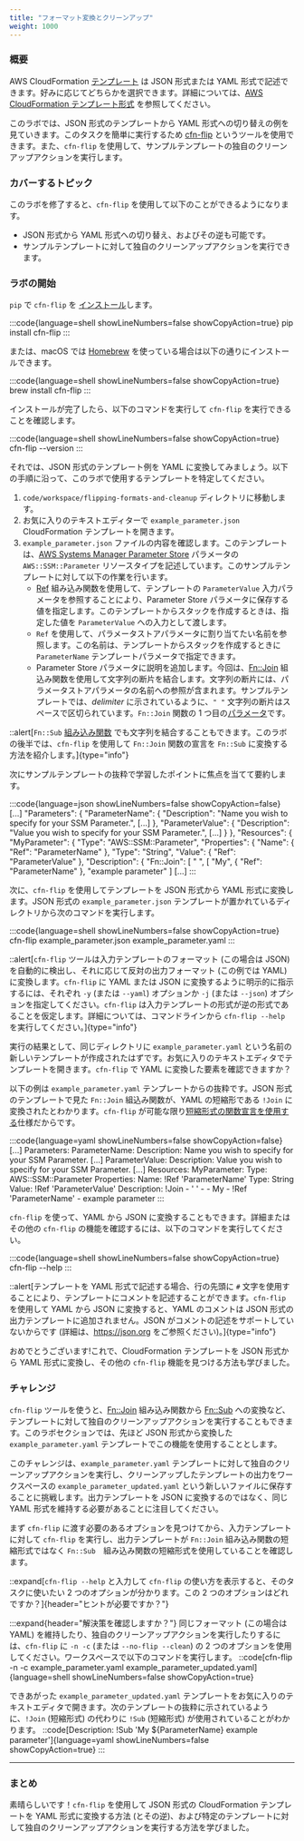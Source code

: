 ```yaml
---
title: "フォーマット変換とクリーンアップ"
weight: 1000
---
```


### 概要
AWS CloudFormation [テンプレート](https://docs.aws.amazon.com/ja_jp/AWSCloudFormation/latest/UserGuide/template-formats.html) は JSON 形式または YAML 形式で記述できます。好みに応じてどちらかを選択できます。詳細については、[AWS CloudFormation テンプレート形式](https://docs.aws.amazon.com/ja_jp/AWSCloudFormation/latest/UserGuide/template-formats.html) を参照してください。

このラボでは、JSON 形式のテンプレートから YAML 形式への切り替えの例を見ていきます。このタスクを簡単に実行するため [cfn-flip](https://github.com/awslabs/aws-cfn-template-flip) というツールを使用できます。また、`cfn-flip` を使用して、サンプルテンプレートの独自のクリーンアップアクションを実行します。

### カバーするトピック
このラボを修了すると、`cfn-flip` を使用して以下のことができるようになります。

* JSON 形式から YAML 形式への切り替え、およびその逆も可能です。
* サンプルテンプレートに対して独自のクリーンアップアクションを実行できます。

### ラボの開始
`pip` で `cfn-flip` を [インストール](https://github.com/awslabs/aws-cfn-template-flip#installation)します。

:::code{language=shell showLineNumbers=false showCopyAction=true}
pip install cfn-flip
:::

または、macOS では [Homebrew](https://brew.sh/) を使っている場合は以下の通りにインストールできます。

:::code{language=shell showLineNumbers=false showCopyAction=true}
brew install cfn-flip
:::

インストールが完了したら、以下のコマンドを実行して `cfn-flip` を実行できることを確認します。

:::code{language=shell showLineNumbers=false showCopyAction=true}
cfn-flip --version
:::

それでは、JSON 形式のテンプレート例を YAML に変換してみましょう。以下の手順に沿って、このラボで使用するテンプレートを特定してください。
1. `code/workspace/flipping-formats-and-cleanup` ディレクトリに移動します。
1. お気に入りのテキストエディターで `example_parameter.json` CloudFormation テンプレートを開きます。
1. `example_parameter.json` ファイルの内容を確認します。このテンプレートは、[AWS Systems Manager Parameter Store](https://docs.aws.amazon.com/ja_jp/systems-manager/latest/userguide/systems-manager-parameter-store.html) パラメータの `AWS::SSM::Parameter` リソースタイプを記述しています。このサンプルテンプレートに対して以下の作業を行います。
   - [Ref](https://docs.aws.amazon.com/ja_jp/AWSCloudFormation/latest/UserGuide/intrinsic-function-reference-ref.html) 組み込み関数を使用して、テンプレートの `ParameterValue` 入力パラメータを参照することにより、Parameter Store パラメータに保存する値を指定します。このテンプレートからスタックを作成するときは、指定した値を `ParameterValue` への入力として渡します。
   - `Ref` を使用して、パラメータストアパラメータに割り当てたい名前を参照します。この名前は、テンプレートからスタックを作成するときに `ParameterName` テンプレートパラメータで指定できます。
   - Parameter Store パラメータに説明を追加します。今回は、[Fn::Join](https://docs.aws.amazon.com/ja_jp/AWSCloudFormation/latest/UserGuide/intrinsic-function-reference-join.html) 組込み関数を使用して文字列の断片を結合します。文字列の断片には、パラメータストアパラメータの名前への参照が含まれます。サンプルテンプレートでは、_delimiter_ に示されているように、`" "` 文字列の断片はスペースで区切られています。`Fn::Join` 関数の 1 つ目の[パラメータ](https://docs.aws.amazon.com/ja_jp/AWSCloudFormation/latest/UserGuide/intrinsic-function-reference-join.html#intrinsic-function-reference-join-parameters)です。

::alert[`Fn::Sub` [組み込み関数](https://docs.aws.amazon.com/ja_jp/AWSCloudFormation/latest/UserGuide/intrinsic-function-reference-sub.html) でも文字列を結合することもできます。このラボの後半では、`cfn-flip` を使用して `Fn::Join` 関数の宣言を `Fn::Sub` に変換する方法を紹介します。]{type="info"}

次にサンプルテンプレートの抜粋で学習したポイントに焦点を当てて要約します。

:::code{language=json showLineNumbers=false showCopyAction=false}
[...]
    "Parameters": {
        "ParameterName": {
            "Description": "Name you wish to specify for your SSM Parameter.",
[...]
        },
        "ParameterValue": {
            "Description": "Value you wish to specify for your SSM Parameter.",
[...]
        }
    },
    "Resources": {
        "MyParameter": {
            "Type": "AWS::SSM::Parameter",
            "Properties": {
                "Name": {
                    "Ref": "ParameterName"
                },
                "Type": "String",
                "Value": {
                    "Ref": "ParameterValue"
                },
                "Description": {
                    "Fn::Join": [
                        " ",
                        [
                            "My",
                            {
                                "Ref": "ParameterName"
                            },
                            "example parameter"
                        ]
[...]
:::

次に、`cfn-flip` を使用してテンプレートを JSON 形式から YAML 形式に変換します。JSON 形式の `example_parameter.json` テンプレートが置かれているディレクトリから次のコマンドを実行します。

:::code{language=shell showLineNumbers=false showCopyAction=true}
cfn-flip example_parameter.json example_parameter.yaml
:::

::alert[`cfn-flip` ツールは入力テンプレートのフォーマット (この場合は JSON) を自動的に検出し、それに応じて反対の出力フォーマット (この例では YAML) に変換します。`cfn-flip` に YAML または JSON に変換するように明示的に指示するには、それぞれ `-y` (または `--yaml`) オプションか `-j` (または `--json`) オプションを指定してください。`cfn-flip` は入力テンプレートの形式が逆の形式であることを仮定します。詳細については、コマンドラインから `cfn-flip --help` を実行してください。]{type="info"}

実行の結果として、同じディレクトリに `example_parameter.yaml` という名前の新しいテンプレートが作成されたはずです。お気に入りのテキストエディタでテンプレートを開きます。`cfn-flip` で YAML に変換した要素を確認できますか？

以下の例は `example_parameter.yaml` テンプレートからの抜粋です。JSON 形式のテンプレートで見た `Fn::Join` 組込み関数が、YAML の短縮形である `!Join` に変換されたとわかります。`cfn-flip` が可能な限り[短縮形式の関数宣言を使用する](https://github.com/awslabs/aws-cfn-template-flip#about)仕様だからです。

:::code{language=yaml showLineNumbers=false showCopyAction=false}
[...]
Parameters:
  ParameterName:
    Description: Name you wish to specify for your SSM Parameter.
[...]
  ParameterValue:
    Description: Value you wish to specify for your SSM Parameter.
[...]
Resources:
  MyParameter:
    Type: AWS::SSM::Parameter
    Properties:
      Name: !Ref 'ParameterName'
      Type: String
      Value: !Ref 'ParameterValue'
      Description: !Join
        - ' '
        - - My
          - !Ref 'ParameterName'
          - example parameter
:::

`cfn-flip` を使って、YAML から JSON に変換することもできます。詳細またはその他の `cfn-flip` の機能を確認するには、以下のコマンドを実行してください。

:::code{language=shell showLineNumbers=false showCopyAction=true}
cfn-flip --help
:::

::alert[テンプレートを YAML 形式で記述する場合、行の先頭に `#` 文字を使用することにより、テンプレートにコメントを記述することができます。`cfn-flip` を使用して YAML から JSON に変換すると、YAML のコメントは JSON 形式の出力テンプレートに追加されません。JSON がコメントの記述をサポートしていないからです (詳細は、<https://json.org> をご参照ください)。]{type="info"}

おめでとうございます!これで、CloudFormation テンプレートを JSON 形式から YAML 形式に変換し、その他の `cfn-flip` 機能を見つける方法も学びました。

### チャレンジ
`cfn-flip` ツールを使うと、[Fn::Join](https://docs.aws.amazon.com/ja_jp/AWSCloudFormation/latest/UserGuide/intrinsic-function-reference-join.html) 組み込み関数から [Fn::Sub](https://docs.aws.amazon.com/ja_jp/AWSCloudFormation/latest/UserGuide/intrinsic-function-reference-sub.html) への変換など、テンプレートに対して独自のクリーンアップアクションを実行することもできます。このラボセクションでは、先ほど JSON 形式から変換した `example_parameter.yaml` テンプレートでこの機能を使用することとします。

このチャレンジは、`example_parameter.yaml` テンプレートに対して独自のクリーンアップアクションを実行し、クリーンアップしたテンプレートの出力をワークスペースの `example_parameter_updated.yaml` という新しいファイルに保存することに挑戦します。出力テンプレートを JSON に変換するのではなく、同じ YAML 形式を維持する必要があることに注目してください。

まず `cfn-flip` に渡す必要のあるオプションを見つけてから、入力テンプレートに対して `cfn-flip` を実行し、出力テンプレートが `Fn::Join` 組み込み関数の短縮形式ではなく `Fn::Sub`　組み込み関数の短縮形式を使用していることを確認します。

::expand[`cfn-flip --help` と入力して `cfn-flip` の使い方を表示すると、そのタスクに使いたい 2 つのオプションが分かります。この 2 つのオプションはどれですか？]{header="ヒントが必要ですか？"}

:::expand{header="解決策を確認しますか？"}
同じフォーマット (この場合は YAML) を維持したり、独自のクリーンアップアクションを実行したりするには、`cfn-flip` に `-n -c` (または `--no-flip --clean`) の 2 つのオプションを使用してください。ワークスペースで以下のコマンドを実行します。
::code[cfn-flip -n -c example_parameter.yaml example_parameter_updated.yaml]{language=shell showLineNumbers=false showCopyAction=true}

できあがった `example_parameter_updated.yaml` テンプレートをお気に入りのテキストエディタで開きます。次のテンプレートの抜粋に示されているように、`!Join` (短縮形式) の代わりに `!Sub` (短縮形式) が使用されていることがわかります。
::code[Description: !Sub 'My ${ParameterName} example parameter']{language=yaml showLineNumbers=false showCopyAction=true}
:::

---
### まとめ

素晴らしいです！`cfn-flip` を使用して JSON 形式の CloudFormation テンプレートを YAML 形式に変換する方法 (とその逆)、および特定のテンプレートに対して独自のクリーンアップアクションを実行する方法を学びました。
